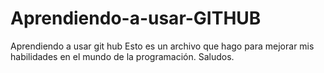 # Aprendiendo-a-usar-GITHUB
Aprendiendo a usar git hub
Esto es un archivo que hago para mejorar mis habilidades en el mundo de la programación. Saludos.
